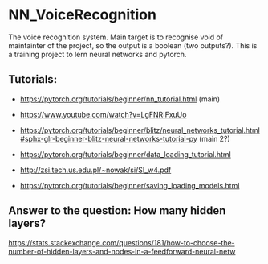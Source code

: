 # NN_VoiceRecognition

The voice recognition system. Main target is to recognise void of maintainter of the project, so the output is a boolean (two outputs?). 
This is a training project to lern neural networks and pytorch. 

## Tutorials:

- https://pytorch.org/tutorials/beginner/nn_tutorial.html (main)

- https://www.youtube.com/watch?v=LgFNRIFxuUo

- https://pytorch.org/tutorials/beginner/blitz/neural_networks_tutorial.html#sphx-glr-beginner-blitz-neural-networks-tutorial-py (main 2?)

- https://pytorch.org/tutorials/beginner/data_loading_tutorial.html

- http://zsi.tech.us.edu.pl/~nowak/si/SI_w4.pdf

- https://pytorch.org/tutorials/beginner/saving_loading_models.html

## Answer to the question: How many hidden layers?

https://stats.stackexchange.com/questions/181/how-to-choose-the-number-of-hidden-layers-and-nodes-in-a-feedforward-neural-netw

